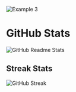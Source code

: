 ![Example 3](https://i.ibb.co/YNWQ62X/Screenshot-from-2024-07-02-17-41-38.png)



# GitHub Stats

![GitHub Readme Stats](https://github-readme-stats.vercel.app/api?username=octocat&show_icons=true&theme=synthwave)


## Streak Stats

![GitHub Streak](https://github-readme-streak-stats.herokuapp.com/?user=octocat&theme=synthwave)




